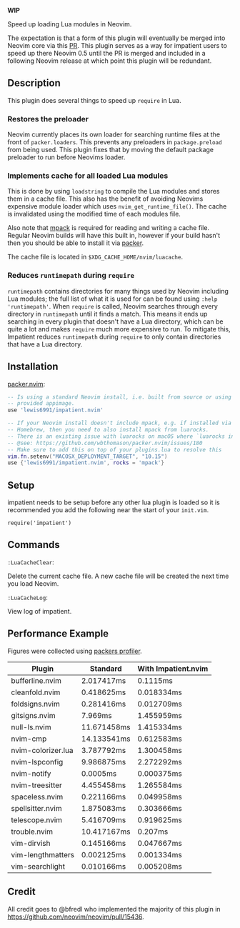 **WIP**

Speed up loading Lua modules in Neovim.

The expectation is that a form of this plugin will eventually be merged into Neovim core via this [PR](https://github.com/neovim/neovim/pull/15436). This plugin serves as a way for impatient users to speed up there Neovim 0.5 until the PR is merged and included in a following Neovim release at which point this plugin will be redundant.

## Description

This plugin does several things to speed up `require` in Lua.

### Restores the preloader

Neovim currently places its own loader for searching runtime files at the front of `packer.loaders`. This prevents any preloaders in `package.preload` from being used. This plugin fixes that by moving the default package preloader to run before Neovims loader.

### Implements cache for all loaded Lua modules

This is done by using `loadstring` to compile the Lua modules and stores them in a cache file. This also has the benefit of avoiding Neovims expensive module loader which uses `nvim_get_runtime_file()`. The cache is invalidated using the modified time of each modules file.

Also note that [mpack](https://luarocks.org/modules/tarruda/mpack) is required for reading and writing a cache file. Regular Neovim builds will have this built in, however if your build hasn't then you should be able to install it via [packer](https://github.com/wbthomason/packer.nvim).

The cache file is located in `$XDG_CACHE_HOME/nvim/luacache`.

### Reduces `runtimepath` during `require`

`runtimepath` contains directories for many things used by Neovim including Lua modules; the full list of what it is used for can be found using `:help 'runtimepath'`. When `require` is called, Neovim searches through every directory in `runtimepath` until it finds a match. This means it ends up searching in every plugin that doesn't have a Lua directory, which can be quite a lot and makes `require` much more expensive to run. To mitigate this, Impatient reduces `runtimepath` during `require` to only contain directories that have a Lua directory.

## Installation

[packer.nvim](https://github.com/wbthomason/packer.nvim):
```lua
-- Is using a standard Neovim install, i.e. built from source or using a
-- provided appimage.
use 'lewis6991/impatient.nvim'

-- If your Neovim install doesn't include mpack, e.g. if installed via
-- Homebrew, then you need to also install mpack from luarocks.
-- There is an existing issue with luarocks on macOS where `luarocks install` is using a different version of lua.
-- @see: https://github.com/wbthomason/packer.nvim/issues/180
-- Make sure to add this on top of your plugins.lua to resolve this
vim.fn.setenv("MACOSX_DEPLOYMENT_TARGET", "10.15")
use {'lewis6991/impatient.nvim', rocks = 'mpack'}
```

## Setup

impatient needs to be setup before any other lua plugin is loaded so it is recommended you add the following near the start of your `init.vim`.

```viml
require('impatient')
```

## Commands

`:LuaCacheClear`:

Delete the current cache file. A new cache file will be created the next time you load Neovim.

`:LuaCacheLog`:

View log of impatient.

## Performance Example

Figures were collected using [packers profiler](https://github.com/wbthomason/packer.nvim#profiling).

| Plugin             | Standard    | With Impatient.nvim |
| ------------------ | ----------- | ------------------- |
| bufferline.nvim    | 2.017417ms  | 0.1115ms            |
| cleanfold.nvim     | 0.418625ms  | 0.018334ms          |
| foldsigns.nvim     | 0.281416ms  | 0.012709ms          |
| gitsigns.nvim      | 7.969ms     | 1.455959ms          |
| null-ls.nvim       | 11.671458ms | 1.415334ms          |
| nvim-cmp           | 14.133541ms | 0.612583ms          |
| nvim-colorizer.lua | 3.787792ms  | 1.300458ms          |
| nvim-lspconfig     | 9.986875ms  | 2.272292ms          |
| nvim-notify        | 0.0005ms    | 0.000375ms          |
| nvim-treesitter    | 4.455458ms  | 1.265584ms          |
| spaceless.nvim     | 0.221166ms  | 0.049958ms          |
| spellsitter.nvim   | 1.875083ms  | 0.303666ms          |
| telescope.nvim     | 5.416709ms  | 0.919625ms          |
| trouble.nvim       | 10.417167ms | 0.207ms             |
| vim-dirvish        | 0.145166ms  | 0.047667ms          |
| vim-lengthmatters  | 0.002125ms  | 0.001334ms          |
| vim-searchlight    | 0.010166ms  | 0.005208ms          |

## Credit

All credit goes to @bfredl who implemented the majority of this plugin in https://github.com/neovim/neovim/pull/15436.
